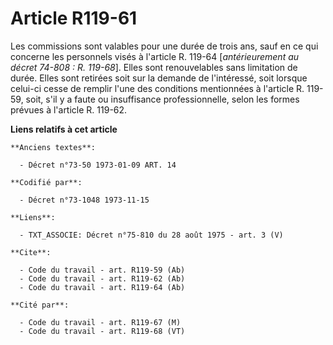 # Article R119-61

Les commissions sont valables pour une durée de trois ans, sauf en ce qui concerne les personnels visés à l'article R. 119-64
[*antérieurement au décret 74-808 : R. 119-68*]. Elles sont renouvelables sans limitation de durée. Elles sont retirées soit
sur la demande de l'intéressé, soit lorsque celui-ci cesse de remplir l'une des conditions mentionnées à l'article R. 119-59,
soit, s'il y a faute ou insuffisance professionnelle, selon les formes prévues à l'article R. 119-62.

**Liens relatifs à cet article**

	**Anciens textes**:

	  - Décret n°73-50 1973-01-09 ART. 14

	**Codifié par**:

	  - Décret n°73-1048 1973-11-15

	**Liens**:

	  - TXT_ASSOCIE: Décret n°75-810 du 28 août 1975 - art. 3 (V)

	**Cite**:

	  - Code du travail - art. R119-59 (Ab)
	  - Code du travail - art. R119-62 (Ab)
	  - Code du travail - art. R119-64 (Ab)

	**Cité par**:

	  - Code du travail - art. R119-67 (M)
	  - Code du travail - art. R119-68 (VT)
